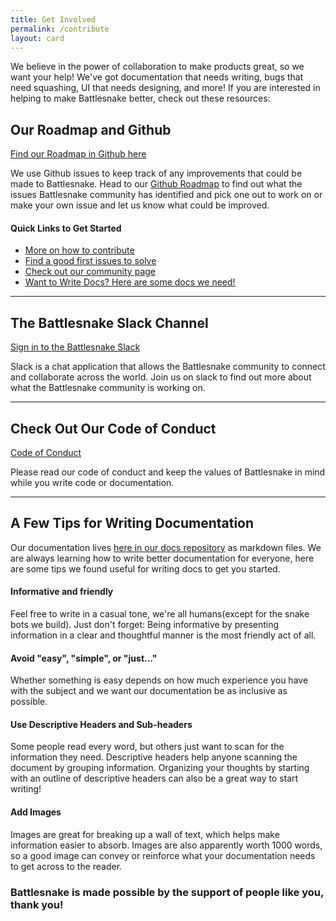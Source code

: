 ```yaml
---
title: Get Involved
permalink: /contribute
layout: card
---
```


We believe in the power of collaboration to make products great, so we want your help! We've got documentation that needs writing, bugs that need squashing, UI that needs designing, and more! If you are interested in helping to make Battlesnake better, check out these resources:


## Our Roadmap and Github
[Find our Roadmap in Github here](https://github.com/battlesnakeio/roadmap)

We use Github issues to keep track of any improvements that could be made to Battlesnake. Head to our [Github Roadmap](https://github.com/battlesnakeio/roadmap) to find out what the issues Battlesnake community has identified and pick one out to work on or make your own issue and let us know what could be improved.

#### Quick Links to Get Started
- [More on how to contribute](https://github.com/battlesnakeio/community/blob/master/CONTRIBUTING.md)
- [Find a good first issues to solve](https://github.com/battlesnakeio/roadmap/issues?q=is%3Aissue+is%3Aopen+label%3Agood-first-issue)
- [Check out our community page](https://github.com/battlesnakeio/community)
- [Want to Write Docs? Here are some docs we need!](https://github.com/battlesnakeio/roadmap/issues?q=is%3Aissue+is%3Aopen+label%3Arepo%2Fdocs)

---

## The Battlesnake Slack Channel
 [Sign in to the Battlesnake Slack](https://play.battlesnake.io/slack/)

 Slack is a chat application that allows the Battlesnake community to connect and collaborate across the world. Join us on slack to find out more about what the Battlesnake community is working on.

---

## Check Out Our Code of Conduct
[Code of Conduct](https://play.battlesnake.io/about/conduct/)

Please read our code of conduct and keep the values of Battlesnake in mind while you write code or documentation.

---

## A Few Tips for Writing Documentation
Our documentation lives [here in our docs repository](https://github.com/battlesnakeio/docs) as markdown files. We are always learning how to write better documentation for everyone, here are some tips we found useful for writing docs to get you started.


#### Informative and friendly
Feel free to write in a casual tone, we're all humans(except for the snake bots we build). Just don't forget: Being informative by presenting information in a clear and thoughtful manner is the most friendly act of all.

#### Avoid "easy", "simple", or "just..."
Whether something is easy depends on how much experience you have with the subject and we want our documentation be as inclusive as possible.

#### Use Descriptive Headers and Sub-headers
Some people read every word, but others just want to scan for the information they need. Descriptive headers help anyone scanning the document by grouping information. Organizing your thoughts by starting with an outline of descriptive headers can also be a great way to start writing!

#### Add Images
Images are great for breaking up a wall of text, which helps make information easier to absorb. Images are also apparently worth 1000 words, so a good image can convey or reinforce what your documentation needs to get across to the reader.


### Battlesnake is made possible by the support of people like you, thank you!
